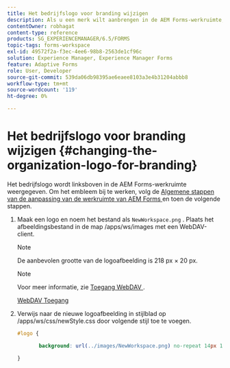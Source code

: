 ```yaml
---
title: Het bedrijfslogo voor branding wijzigen
description: Als u een merk wilt aanbrengen in de AEM Forms-werkruimte, kunt u het logo van uw organisatie opgeven door het standaardlogo aan te passen.
contentOwner: robhagat
content-type: reference
products: SG_EXPERIENCEMANAGER/6.5/FORMS
topic-tags: forms-workspace
exl-id: 49572f2a-f3ec-4ee6-98b8-2563de1cf96c
solution: Experience Manager, Experience Manager Forms
feature: Adaptive Forms
role: User, Developer
source-git-commit: 539da06db98395ae6eaee8103a3e4b31204abbb8
workflow-type: tm+mt
source-wordcount: '119'
ht-degree: 0%

---
```


# Het bedrijfslogo voor branding wijzigen {#changing-the-organization-logo-for-branding}

Het bedrijfslogo wordt linksboven in de AEM Forms-werkruimte weergegeven. Om het embleem bij te werken, volg de [ Algemene stappen van de aanpassing van de werkruimte van AEM Forms ](/help/forms/using/generic-steps-html-workspace-customization.md#generic-steps-for-html-workspace-customization) en toen de volgende stappen.

1. Maak een logo en noem het bestand als `NewWorkspace.png` . Plaats het afbeeldingsbestand in de map /apps/ws/images met een WebDAV-client.

   >[!NOTE]
   >
   >De aanbevolen grootte van de logoafbeelding is 218 px × 20 px.

   >[!NOTE]
   >
   >Voor meer informatie, zie [ Toegang WebDAV ](https://experienceleague.adobe.com/docs/experience-manager-65/administering/contentmanagement/webdav-access.html?lang=nl-NL).

   [ WebDAV Toegang ](https://experienceleague.adobe.com/docs/experience-manager-65/administering/contentmanagement/webdav-access.html?lang=nl-NL)

1. Verwijs naar de nieuwe logoafbeelding in stijlblad op /apps/ws/css/newStyle.css door volgende stijl toe te voegen.

   ```css
   #logo {
   
          background: url(../images/NewWorkspace.png) no-repeat 14px 11px;
   
   }
   ```
